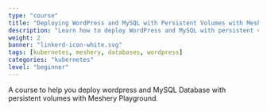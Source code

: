 ```yaml
---
type: "course"
title: "Deploying WordPress and MySQL with Persistent Volumes with Meshery"
description: "Learn how to deploy WordPress and MySQL with persistent volumes with Meshery Playground"
weight: 2
banner: "linkerd-icon-white.svg"
tags: [kubernetes, meshery, databases, wordpress]
categories: "kubernetes"
level: "beginner"
---
```


A course to help you deploy wordpress and MySQL Database with persistent volumes with Meshery Playground.
